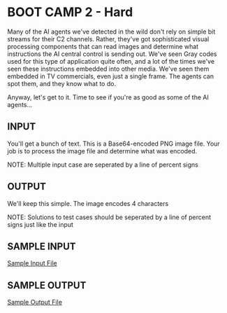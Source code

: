 <!-- RATING: HARD -->
<!-- NAME:  BOOT CAMP 2 -->
<!-- GENERATOR: generate.pl -->
# BOOT CAMP 2 - Hard

Many of the AI agents we've detected in the wild don't rely on simple bit streams for their C2 channels. Rather, they've got sophisticated visual processing components that can read images and determine what instructions the AI central control is sending out. We've seen Gray codes used for this type of application quite often, and a lot of the times we've seen these instructions embedded into other media. We've seen them embedded in TV commercials, even just a single frame. The agents can spot them, and they know what to do.  

Anyway, let's get to it. Time to see if you're as good as some of the AI agents... 

## INPUT
You'll get a bunch of text. This is a Base64-encoded PNG image file. Your job is to process the image file and determine what was encoded. 

NOTE: Multiple input case are seperated by a line of percent signs

## OUTPUT
We'll keep this simple. The image encodes 4 characters

NOTE: Solutions to test cases should be seperated by a line of percent signs just like the input

## SAMPLE INPUT
<a target=new href='/include/reg-2-hard-input.txt'>Sample Input File</a>

## SAMPLE OUTPUT
<a target=new href='/include/reg-2-hard-output.txt'>Sample Output File</a>
